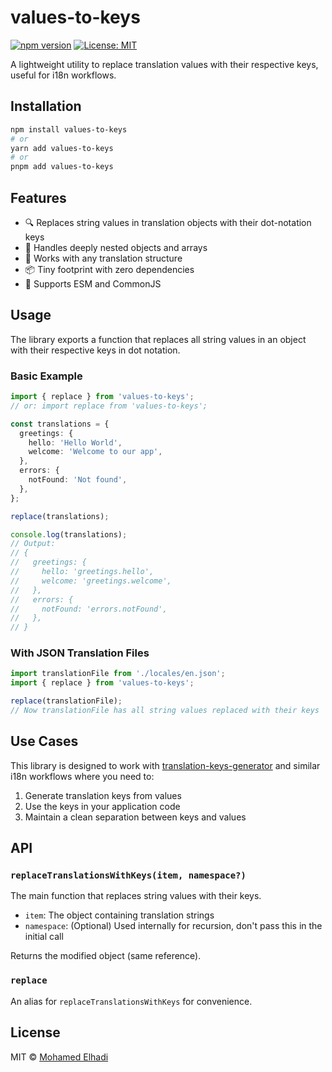 # values-to-keys

[![npm version](https://badge.fury.io/js/values-to-keys.svg)](https://badge.fury.io/js/values-to-keys)
[![License: MIT](https://img.shields.io/badge/License-MIT-yellow.svg)](https://opensource.org/licenses/MIT)

A lightweight utility to replace translation values with their respective keys, useful for i18n workflows.

## Installation

```bash
npm install values-to-keys
# or
yarn add values-to-keys
# or
pnpm add values-to-keys
```

## Features

- 🔍 Replaces string values in translation objects with their dot-notation keys
- 🌲 Handles deeply nested objects and arrays
- 🔄 Works with any translation structure
- 📦 Tiny footprint with zero dependencies
- 🚀 Supports ESM and CommonJS

## Usage

The library exports a function that replaces all string values in an object with their respective keys in dot notation.

### Basic Example

```typescript
import { replace } from 'values-to-keys';
// or: import replace from 'values-to-keys';

const translations = {
  greetings: {
    hello: 'Hello World',
    welcome: 'Welcome to our app',
  },
  errors: {
    notFound: 'Not found',
  },
};

replace(translations);

console.log(translations);
// Output:
// {
//   greetings: {
//     hello: 'greetings.hello',
//     welcome: 'greetings.welcome',
//   },
//   errors: {
//     notFound: 'errors.notFound',
//   },
// }
```

### With JSON Translation Files

```typescript
import translationFile from './locales/en.json';
import { replace } from 'values-to-keys';

replace(translationFile);
// Now translationFile has all string values replaced with their keys
```

## Use Cases

This library is designed to work with [translation-keys-generator](https://github.com/mohamedelhadi/translation-keys-generator) and similar i18n workflows where you need to:

1. Generate translation keys from values
2. Use the keys in your application code
3. Maintain a clean separation between keys and values

## API

### `replaceTranslationsWithKeys(item, namespace?)`

The main function that replaces string values with their keys.

- `item`: The object containing translation strings
- `namespace`: (Optional) Used internally for recursion, don't pass this in the initial call

Returns the modified object (same reference).

### `replace`

An alias for `replaceTranslationsWithKeys` for convenience.

## License

MIT © [Mohamed Elhadi](https://github.com/mohamedelhadi)
